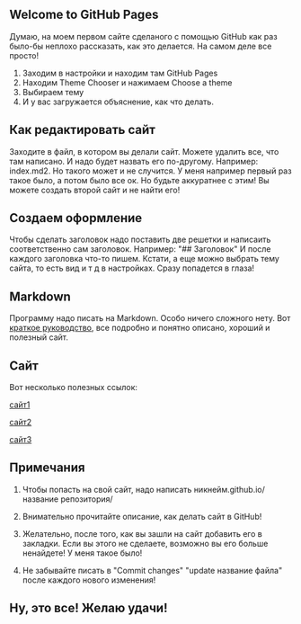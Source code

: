 ## Welcome to GitHub Pages
Думаю, на моем первом сайте сделаного с помощью GitHub как раз было-бы неплохо рассказать, как это делается. На самом деле все просто!
1. Заходим в настройки и находим там GitHub Pages
2. Находим Theme Chooser и нажимаем Choose a theme
3. Выбираем тему
4. И у вас загружается объяснение, как что делать. 
## Как редактировать сайт
Заходите в файл, в котором вы делали сайт. Можете удалить все, что там написано. И надо будет назвать его по-другому. Например: index.md2.
Но такого может и не случится. У меня например первый раз такое было, а потом было все ок.
Но будьте аккуратнее с этим! Вы можете создать второй сайт и не найти его!
## Создаем оформление
Чтобы сделать заголовок надо поставить две решетки и написаить соответственно сам заголовок. Например: "## Заголовок"
И после каждого заголовка что-то пишем. Кстати, а еще можно выбрать тему сайта, то есть вид и т д в настройках. Сразу попадется в глаза!
## Markdown
Программу надо писать на Markdown. Особо ничего сложного нету. Вот [краткое руководство](https://paulradzkov.com/2014/markdown_cheatsheet/), все подробно и понятно описано, хороший и полезный сайт.
## Сайт
Вот несколько полезных ссылок:

[сайт1](https://tpverstak.ru/website-on-github/)

[сайт2](https://medium.com/nuances-of-programming/%D0%BA%D0%B0%D0%BA-%D1%81%D0%BE%D0%B7%D0%B4%D0%B0%D1%82%D1%8C-%D0%B1%D0%B5%D1%81%D0%BF%D0%BB%D0%B0%D1%82%D0%BD%D1%8B%D0%B9-%D1%81%D0%B0%D0%B9%D1%82-%D0%BD%D0%B0-github-pages-e0f3c258ee22)

[сайт3](https://vc.ru/dev/133908-cozdanie-sayta-na-github)

## Примечания
1) Чтобы попасть на свой сайт, надо написать никнейм.github.io/название репозитория/

2) Внимательно прочитайте описание, как делать сайт в GitHub!

3) Желательно, после того, как вы зашли на сайт добавить его в закладки. Если вы этого не сделаете, возможно вы его больше ненайдете! У меня такое было!

4) Не забывайте писать в "Commit changes" "update название файла" после каждого нового изменения!

## Ну, это все! Желаю удачи!
